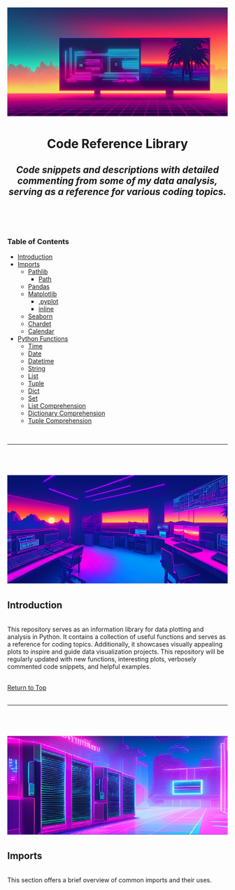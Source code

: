 <h1 align="center">
	<img src="https://raw.githubusercontent.com/marko-londo/Code-Reference-Library/main/Images/header.jpg" alt="Code-Reference-Library">
</h1>
<h1 align="center">
	<b>Code Reference Library</b>
<br>
</h1>
<h2 align="center">
    <em>Code snippets and descriptions with detailed commenting from some of my data analysis, serving as a reference for various coding topics.</em>
</h2>
<br>
<br>
<br>

### Table of Contents

- [Introduction](#introduction)
- [Imports](#imports)
  - [Pathlib](#pathlib)
    - [Path](#path)
  - [Pandas](#pandas)
  - [Matplotlib](#matplotlib)
    - [.pyplot](#pyplot)
    - [inline](#inline)
  - [Seaborn](#seaborn)
  - [Chardet](#chardet)
  - [Calendar](#calendar)
- [Python Functions](#functions)
  - [Time](#time)
  - [Date](#date)
  - [Datetime](#datetime)
  - [String](#string)
  - [List](#list)
  - [Tuple](#tuple)
  - [Dict](#dict)
  - [Set](#set)
  - [List Comprehension](#list-comprehension)
  - [Dictionary Comprehension](#dictionary-comprehension)
  - [Tuple Comprehension](#tuple-comprehension)

<br>
<hr>
<br>
<h1 align="center">
	<img src="https://github.com/marko-londo/Code-Reference-Library/blob/main/Images/intro.png?raw=true" alt="Introduction">
</h1>


## Introduction 
<br>This repository serves as an information library for data plotting and
analysis in Python. It contains a collection of useful functions and serves as
a reference for coding topics. Additionally, it showcases visually appealing
plots to inspire and guide data visualization projects. This
repository will be regularly updated with new functions, interesting plots,
verbosely commented code snippets, and helpful examples.<br><br>

[Return to Top](#table-of-contents)
<br>
<br>
<hr>
<br>
<h1 align="center">
	<img src="https://github.com/marko-londo/IBM-ESPN-Case-Study/blob/main/Images/nlp.jpg?raw=true" alt="Imports">

## Imports
<br>This section offers a brief overview of common imports and their uses.